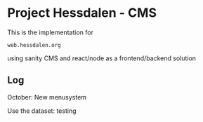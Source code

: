 # Project Hessdalen - CMS

This is the implementation for 

    web.hessdalen.org

using sanity CMS and react/node as a frontend/backend solution

## Log
October: New menusystem

Use the dataset: testing
